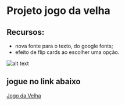 # Projeto jogo da velha

## Recursos:

* nova fonte para o texto, do google fonts;
* efeito de flip cards ao escolher uma opção.

![alt text](https://github.com/alissonrangel/DIO-jogo-da-velha/blob/main/images/velha.png?raw=true)

## jogue no link abaixo

[Jogo da Velha](https://alissonrangel.github.io/DIO-jogo-da-velha/ "Jogo da Velha")